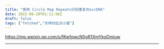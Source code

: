 ```yaml
---
title: "使用 Circle Map Repeats识别重复的eccDNA"
date: 2022-08-20T01:11:56Z
draft: false
tags: ["fetched","东林的扯淡小屋"]
---
```


https://mp.weixin.qq.com/s/fKwfqwcN5gR1XmYkgDmiuw

---

